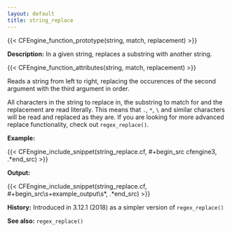 ```yaml
---
layout: default
title: string_replace
---
```


{{< CFEngine_function_prototype(string, match, replacement) >}}

**Description:** In a given string, replaces a substring with another string.

{{< CFEngine_function_attributes(string, match, replacement) >}}

Reads a string from left to right, replacing the occurences of the second
argument with the third argument in order.

All characters in the string to replace in, the substring to match for and the
replacement are read literally. This means that `.`, `*`, `\` and similar
characters will be read and replaced as they are. If you are looking for more
advanced replace functionality, check out `regex_replace()`.

**Example:**

{{< CFEngine_include_snippet(string_replace.cf, #\+begin_src cfengine3, .*end_src) >}}

**Output:**

{{< CFEngine_include_snippet(string_replace.cf, #\+begin_src\s+example_output\s*, .*end_src) >}}

**History:** Introduced in 3.12.1 (2018) as a simpler version of `regex_replace()`

**See also:** `regex_replace()`
